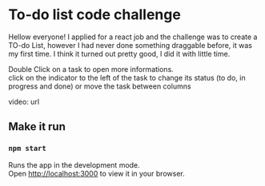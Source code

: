 # To-do list code challenge

Hellow everyone!
I applied for a react job and the challenge was to create a TO-do List, however I had never done something draggable before, it was my first time. I think it turned out pretty good, I did it with little time.

Double Click on a task to open more informations.  
click on the indicator to the left of the task to change its status (to do, in progress and done) or move the task between columns


video: url



## Make it run

### `npm start`

Runs the app in the development mode.\
Open [http://localhost:3000](http://localhost:3000) to view it in your browser.
